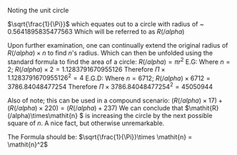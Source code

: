 Noting the unit circle 

$\sqrt{\frac{1}{\Pi}}$ which equates out to a circle with radius of ~ 0.5641895835477563 Which will be referred to as $\mathit{R}(/alpha)$

Upon further examination, one can continually extend the original radius of $\mathit{R}(/alpha)\times\mathit{n}$ to find $\mathit{n}$'s radius. Which can then be unfolded using the standard formula to find the area of a circle:
$\mathit{R}(/alpha)=\pi\mathit{r}^2$
E.G: Where $\mathit{n}=2$; $\mathit{R}(/alpha)\times 2 = 1.1283791670955126$
Therefore $\Pi\times 1.1283791670955126^2 = 4$ 
E.G.D: Where $\mathit{n}=6712$; $\mathit{R}(/alpha) \times 6712 = 3786.84048477254$ 
Therefore $\Pi\times 3786.84048477254^2 = 45050944$

Also of note; this can be used in a compound scenario: $(\mathit{R}(/alpha) \times 17) + (\mathit{R}(/alpha) \times 220) = (\mathit{R}(/alpha) + 237)$
We can conclude that $\mathit{R}(/alpha)\times\mathit{n} $ is increasing the circle by the next possible square of $\mathit{n}$. A nice fact, but otherwise unremarkable.

The Formula should be: $\sqrt{\frac{1}{\Pi}}\times \mathit{n} = \mathit{n}^2$
